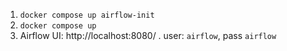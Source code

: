 1. `docker compose up airflow-init`
2. `docker compose up`
3. Airflow UI: http://localhost:8080/ . user: `airflow`, pass `airflow`

